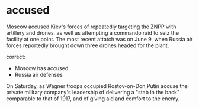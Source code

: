 
# accused
Moscow accused Kiev's forces of repeatedly targeting the ZNPP with artillery and drones,
as well as attempting a commando raid to seiz the facility at one point. The most recent attatch was on June 9, when Russia air forces reportedly brought down three drones headed for the plant.

correct: 
- Moscow has accused 
- Russia air defenses

On Saturday, as Wagner troops occupied Rostov-on-Don,Putin accuse the private military company's leadership of delivering a "stab in the back" comparable to that of 1917, and of giving aid and comfort to the enemy.

